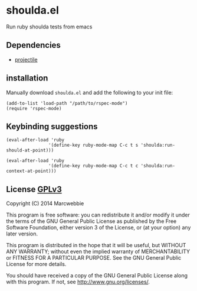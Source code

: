 # shoulda.el

Run ruby shoulda tests from emacs

## Dependencies

* [projectile](http://batsov.com/projectile/)

## installation

Manually download `shoulda.el` and add the following to your init file:

    (add-to-list 'load-path "/path/to/rspec-mode")
    (require 'rspec-mode)

## Keybinding suggestions

    (eval-after-load 'ruby
                    '(define-key ruby-mode-map C-c t s 'shoulda:run-should-at-point)))

    (eval-after-load 'ruby
                    '(define-key ruby-mode-map C-c t c 'shoulda:run-context-at-point)))

## License [GPLv3](http://www.gnu.org/copyleft/gpl.html)

Copyright (C) 2014 Marcwebbie

This program is free software: you can redistribute it and/or modify
it under the terms of the GNU General Public License as published by
the Free Software Foundation, either version 3 of the License, or
(at your option) any later version.

This program is distributed in the hope that it will be useful,
but WITHOUT ANY WARRANTY; without even the implied warranty of
MERCHANTABILITY or FITNESS FOR A PARTICULAR PURPOSE.  See the
GNU General Public License for more details.

You should have received a copy of the GNU General Public License
along with this program.  If not, see <http://www.gnu.org/licenses/>.

